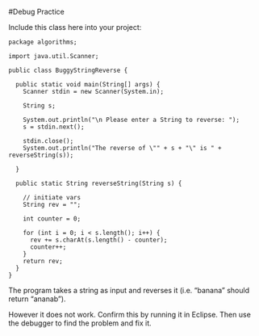 #Debug Practice

Include this class here into your project:

~~~
package algorithms;

import java.util.Scanner;

public class BuggyStringReverse {

  public static void main(String[] args) {
    Scanner stdin = new Scanner(System.in);

    String s;

    System.out.println("\n Please enter a String to reverse: ");
    s = stdin.next();

    stdin.close();
    System.out.println("The reverse of \"" + s + "\" is " + reverseString(s));

  }

  public static String reverseString(String s) {

    // initiate vars
    String rev = "";

    int counter = 0;

    for (int i = 0; i < s.length(); i++) {
      rev += s.charAt(s.length() - counter);
      counter++;
    }
    return rev;
  }
}
~~~

The program takes a string as input and reverses it (i.e. “banana” should return “ananab”). 

However it does not work. Confirm this by running it in Eclipse. Then use the debugger to find the problem and fix it.
